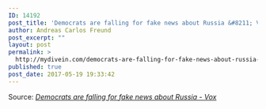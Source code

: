 ```yaml
---
ID: 14192
post_title: 'Democrats are falling for fake news about Russia &#8211; Vox'
author: Andreas Carlos Freund
post_excerpt: ""
layout: post
permalink: >
  http://mydivein.com/democrats-are-falling-for-fake-news-about-russia-vox/
published: true
post_date: 2017-05-19 19:33:42
---
```

Source: <em><a href="https://www.vox.com/world/2017/5/19/15561842/trump-russia-louise-mensch">Democrats are falling for fake news about Russia - Vox</a></em>